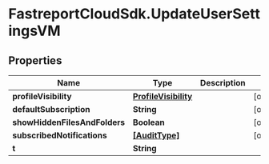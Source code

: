 # FastreportCloudSdk.UpdateUserSettingsVM

## Properties

Name | Type | Description | Notes
------------ | ------------- | ------------- | -------------
**profileVisibility** | [**ProfileVisibility**](ProfileVisibility.md) |  | [optional] 
**defaultSubscription** | **String** |  | [optional] 
**showHiddenFilesAndFolders** | **Boolean** |  | [optional] 
**subscribedNotifications** | [**[AuditType]**](AuditType.md) |  | [optional] 
**t** | **String** |  | 


